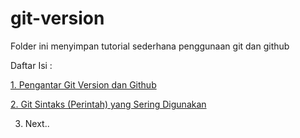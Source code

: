 # git-version
Folder ini menyimpan tutorial sederhana penggunaan git dan github

Daftar Isi :

[1. Pengantar Git Version dan Github ](https://github.com/priyandari/git-version/blob/master/Git_Version.md)

<a href="https://github.com/priyandari/git-version/blob/master/Git_version_2.ipynb">2. Git Sintaks (Perintah) yang Sering Digunakan </a>

3. Next..
